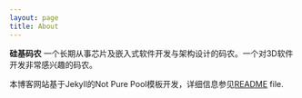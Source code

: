 ```yaml
---
layout: page
title: About
---
```


**硅基码农** 一个长期从事芯片及嵌入式软件开发与架构设计的码农。一个对3D软件开发非常感兴趣的码农。

本博客网站基于Jekyll的Not Pure Pool模板开发，详细信息参见[README](https://github.com/vszhub/not-pure-poole) file.
